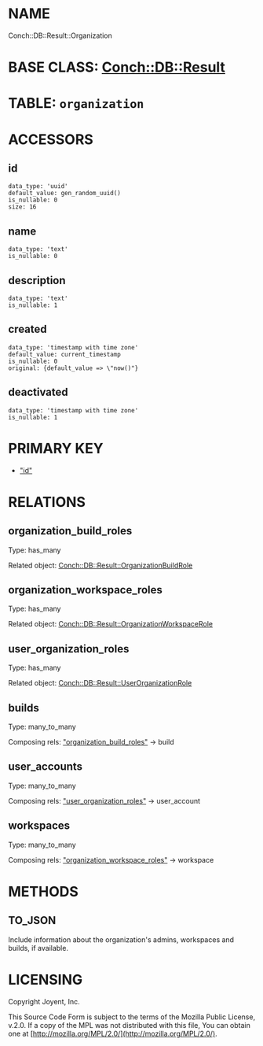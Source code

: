 # NAME

Conch::DB::Result::Organization

# BASE CLASS: [Conch::DB::Result](../modules/Conch%3A%3ADB%3A%3AResult)

# TABLE: `organization`

# ACCESSORS

## id

```
data_type: 'uuid'
default_value: gen_random_uuid()
is_nullable: 0
size: 16
```

## name

```
data_type: 'text'
is_nullable: 0
```

## description

```
data_type: 'text'
is_nullable: 1
```

## created

```
data_type: 'timestamp with time zone'
default_value: current_timestamp
is_nullable: 0
original: {default_value => \"now()"}
```

## deactivated

```
data_type: 'timestamp with time zone'
is_nullable: 1
```

# PRIMARY KEY

- ["id"](#id)

# RELATIONS

## organization\_build\_roles

Type: has\_many

Related object: [Conch::DB::Result::OrganizationBuildRole](../modules/Conch%3A%3ADB%3A%3AResult%3A%3AOrganizationBuildRole)

## organization\_workspace\_roles

Type: has\_many

Related object: [Conch::DB::Result::OrganizationWorkspaceRole](../modules/Conch%3A%3ADB%3A%3AResult%3A%3AOrganizationWorkspaceRole)

## user\_organization\_roles

Type: has\_many

Related object: [Conch::DB::Result::UserOrganizationRole](../modules/Conch%3A%3ADB%3A%3AResult%3A%3AUserOrganizationRole)

## builds

Type: many\_to\_many

Composing rels: ["organization\_build\_roles"](#organization_build_roles) -> build

## user\_accounts

Type: many\_to\_many

Composing rels: ["user\_organization\_roles"](#user_organization_roles) -> user\_account

## workspaces

Type: many\_to\_many

Composing rels: ["organization\_workspace\_roles"](#organization_workspace_roles) -> workspace

# METHODS

## TO\_JSON

Include information about the organization's admins, workspaces and builds, if available.

# LICENSING

Copyright Joyent, Inc.

This Source Code Form is subject to the terms of the Mozilla Public License,
v.2.0. If a copy of the MPL was not distributed with this file, You can obtain
one at [http://mozilla.org/MPL/2.0/](http://mozilla.org/MPL/2.0/).
